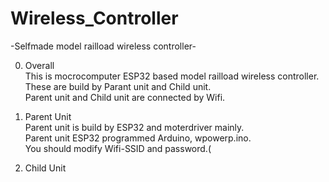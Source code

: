 # Wireless_Controller

-Selfmade model railload wireless controller-

0. Overall<br>
   This is mocrocomputer ESP32 based model railload wireless controller. <br>
   These are build by Parant unit and Child unit.<br>
   Parent unit and Child unit are connected by Wifi.<br>

1. Parent Unit<br>
   Parent unit is build by ESP32 and moterdriver mainly.<br>
   Parent unit ESP32 programmed Arduino, wpowerp.ino.<br>
   You should modify Wifi-SSID and password.(<br>

4. Child Unit
   
